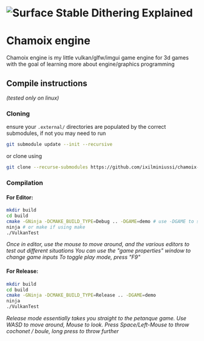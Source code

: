 # ![Surface Stable Dithering Explained](https://www.notion.so/Surface-stable-fractal-dithering-1dbe6f2472698047ad97d559e5174fc7?pvs=4)

# Chamoix engine
Chamoix engine is my little vulkan/glfw/imgui game engine for 3d games with the goal of learning more about engine/graphics programming

## Compile instructions
*(tested only on linux)*

### Cloning
ensure your `.external/` directories are populated by the correct submodules, if not you may need to run

``` bash
git submodule update --init --recursive
```
or clone using
``` bash
git clone --recurse-submodules https://github.com/ixilminiussi/chamoix-engine.git
```

### Compilation

#### For Editor:

``` bash
mkdir build
cd build
cmake -GNinja -DCMAKE_BUILD_TYPE=Debug .. -DGAME=demo # use -DGAME to specify the game directory you intend to build
ninja # or make if using make
./VulkanTest
```

*Once in editor, use the mouse to move around, and the various editors to test out different situations*
*You can use the "game properties" window to change game inputs*
*To toggle *play* mode, press "F9"*

#### For Release:

``` bash
mkdir build
cd build
cmake -GNinja -DCMAKE_BUILD_TYPE=Release .. -DGAME=demo
ninja
./VulkanTest
```

*Release mode essentially takes you straight to the petanque game. Use WASD to move around, Mouse to look. Press Space/Left-Mouse to throw cochonet / boule, long press to throw further* 


